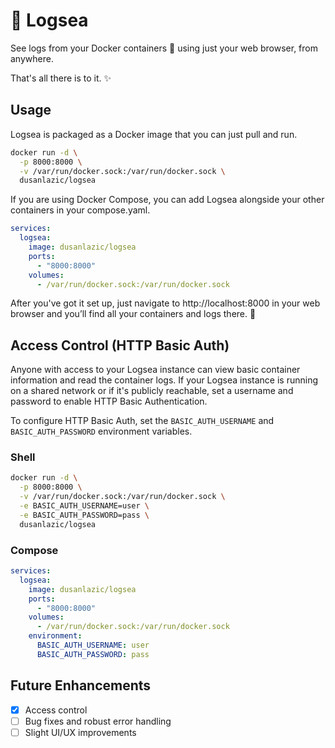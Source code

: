 # 🌊 Logsea

See logs from your Docker containers 🐳 using just your web browser, from anywhere.

That's all there is to it. ✨

## Usage

Logsea is packaged as a Docker image that you can just pull and run.

```sh
docker run -d \
  -p 8000:8000 \
  -v /var/run/docker.sock:/var/run/docker.sock \
  dusanlazic/logsea
```

If you are using Docker Compose, you can add Logsea alongside your other containers in your compose.yaml.

```yaml
services:
  logsea:
    image: dusanlazic/logsea
    ports:
      - "8000:8000"
    volumes:
      - /var/run/docker.sock:/var/run/docker.sock
```

After you've got it set up, just navigate to http://localhost:8000 in your web browser and you’ll find all your containers and logs there. 🚀

## Access Control (HTTP Basic Auth)

Anyone with access to your Logsea instance can view basic container information and read the container logs. If your Logsea instance is running on a shared network or if it's publicly reachable, set a username and password to enable HTTP Basic Authentication.

To configure HTTP Basic Auth, set the `BASIC_AUTH_USERNAME` and `BASIC_AUTH_PASSWORD` environment variables.

### Shell

```sh
docker run -d \
  -p 8000:8000 \
  -v /var/run/docker.sock:/var/run/docker.sock \
  -e BASIC_AUTH_USERNAME=user \
  -e BASIC_AUTH_PASSWORD=pass \
  dusanlazic/logsea
```

### Compose

```yaml
services:
  logsea:
    image: dusanlazic/logsea
    ports:
      - "8000:8000"
    volumes:
      - /var/run/docker.sock:/var/run/docker.sock
    environment:
      BASIC_AUTH_USERNAME: user
      BASIC_AUTH_PASSWORD: pass
```

## Future Enhancements

- [x] Access control
- [ ] Bug fixes and robust error handling
- [ ] Slight UI/UX improvements